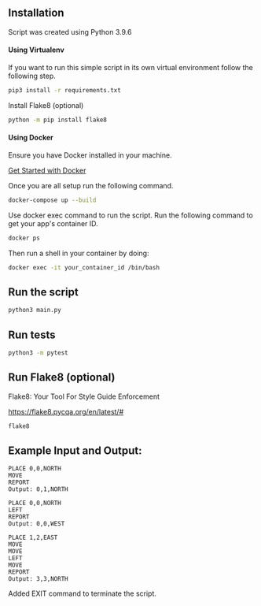 Installation
------------
Script was created using Python 3.9.6

#### Using Virtualenv
If you want to run this simple script in its own virtual environment follow the following step.

```bash
pip3 install -r requirements.txt
```

Install Flake8 (optional)
```bash
python -m pip install flake8
```

#### Using Docker
Ensure you have Docker installed in your machine.

[Get Started with Docker](https://www.docker.com/get-started/)

Once you are all setup run the following command.

```bash
docker-compose up --build
```

Use docker exec command to run the script. Run the following command to get your app's container ID.

```bash
docker ps
```

Then run a shell in your container by doing:
```bash
docker exec -it your_container_id /bin/bash
```

Run the script
--------------

```bash
python3 main.py
```


Run tests
---------

```bash
python3 -m pytest
```


Run Flake8 (optional)
---------------------

Flake8: Your Tool For Style Guide Enforcement

https://flake8.pycqa.org/en/latest/#

```bash
flake8
```

Example Input and Output:
-------------------------

```
PLACE 0,0,NORTH
MOVE
REPORT
Output: 0,1,NORTH
```


```
PLACE 0,0,NORTH
LEFT
REPORT
Output: 0,0,WEST
```


```
PLACE 1,2,EAST
MOVE
MOVE
LEFT
MOVE
REPORT
Output: 3,3,NORTH
```

Added EXIT command to terminate the script.
